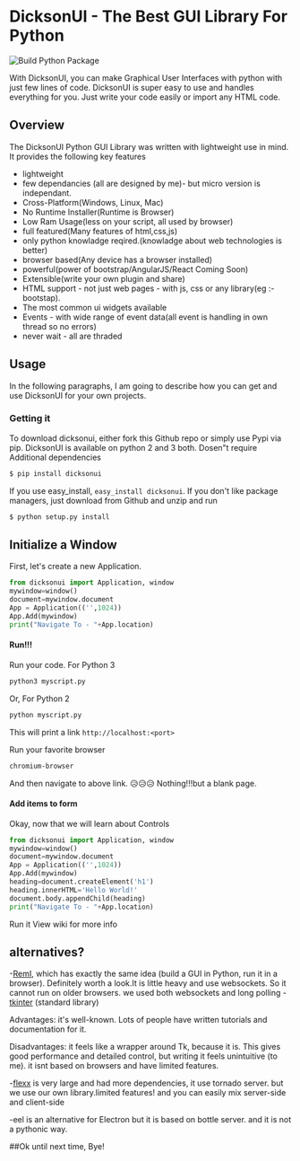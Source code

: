 # DicksonUI - The Best GUI Library For Python

![Build Python Package](https://github.com/Ksengine/DicksonUI/workflows/Build%20Python%20Package/badge.svg)

With DicksonUI, you can make Graphical User Interfaces with python with just few lines of code. DicksonUI is super easy to use and handles everything for you. Just write your code easily
or import any HTML code.

## Overview
The DicksonUI Python GUI Library was written with lightweight use in mind. It provides the following key features
- lightweight
- few dependancies (all are designed by me)- but micro version is independant.
- Cross-Platform(Windows, Linux, Mac)
- No Runtime Installer(Runtime is Browser)
- Low Ram Usage(less on your script, all used by browser)
- full featured(Many features of html,css,js)
- only python knowladge reqired.(knowladge about web technologies is better)
- browser based(Any device has a browser installed)
- powerful(power of bootstrap/AngularJS/React Coming Soon)
- Extensible(write your own plugin and share)
- HTML support - not just web pages - with js, css or any library(eg :-bootstap).
- The most common ui widgets available
- Events - with wide range of event data(all event is handling in own thread so no errors)
- never wait - all are thraded

## Usage

In the following paragraphs, I am going to describe how you can get and use DicksonUI for your own projects.

###  Getting it
To download dicksonui, either fork this Github repo or simply use Pypi via pip.
DicksonUI is available on python 2 and 3 both. Dosen"t require Additional dependencies
```sh
$ pip install dicksonui
```
If you use easy_install,  `easy_install dicksonui`.
If you don't like package managers, just download from Github and unzip   and run
```sh
$ python setup.py install
```

## Initialize a Window
First, let's create a new Application. 

```python
from dicksonui import Application, window
mywindow=window()
document=mywindow.document
App = Application(('',1024))
App.Add(mywindow)
print("Navigate To - "+App.location)
```

#### Run!!! 
Run your code.
For Python 3
```sh
python3 myscript.py
```
Or, For Python 2
```sh
python myscript.py
```
This will print a link
`http://localhost:<port>`
 
Run your favorite browser
```sh
chromium-browser
```
And then navigate to above link.
😥😥😥 Nothing!!!but a blank page.

#### Add items to form 
Okay, now that we will learn about Controls
```Python
from dicksonui import Application, window
mywindow=window()
document=mywindow.document
App = Application(('',1024))
App.Add(mywindow)
heading=document.createElement('h1')
heading.innerHTML='Hello World!'
document.body.appendChild(heading)
print("Navigate To - "+App.location)
```
Run it 
View wiki for more info

## alternatives?

-[RemI](https://github.com/dddomodossola/remi), which has exactly the same idea (build a GUI in Python, run it in a browser). Definitely worth a look.It is little heavy and use websockets. So it cannot run on older browsers. we used both websockets and long polling
-[tkinter](https://docs.python.org/3/library/tkinter.html#module-tkinter)  (standard library)

Advantages: it's well-known. Lots of people have written tutorials and documentation for it.

Disadvantages: it feels like a wrapper around Tk, because it is. This gives good performance and detailed control, but writing it feels unintuitive (to me). it isnt based on browsers and have limited features.

-[flexx](https://github.com/zoofIO/flexx) is very large and had more dependencies, it use tornado server. but we use our own library.limited features! and you can easily mix server-side and client-side

-eel is an alternative for Electron but it is based on bottle server. and it is not a pythonic way.

##Ok until next time, Bye! 
